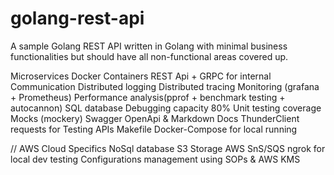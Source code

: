 # golang-rest-api
A sample Golang REST API written in Golang with minimal business functionalities but should have all non-functional areas covered up.

Microservices
Docker Containers
REST Api + GRPC for internal Communication
Distributed logging
Distributed tracing
Monitoring (grafana + Prometheus)
Performance analysis(pprof + benchmark testing + autocannon)
SQL database
Debugging capacity
80% Unit testing coverage
Mocks (mockery)
Swagger OpenApi & Markdown Docs
ThunderClient requests for Testing APIs
Makefile
Docker-Compose for local running

// AWS Cloud Specifics
NoSql database
S3 Storage
AWS SnS/SQS
ngrok for local dev testing
Configurations management using SOPs & AWS KMS
